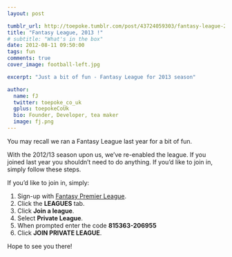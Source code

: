 ```yaml
---
layout: post

tumblr_url: http://toepoke.tumblr.com/post/43724059303/fantasy-league-2013
title: "Fantasy League, 2013 !"
# subtitle: "What's in the box"
date: 2012-08-11 09:50:00
tags: fun
comments: true
cover_image: football-left.jpg

excerpt: "Just a bit of fun - Fantasy League for 2013 season"

author:
  name: fJ
  twitter: toepoke_co_uk
  gplus: toepokeCoUk 
  bio: Founder, Developer, tea maker
  image: fj.png
---
```


You may recall we ran a Fantasy League last year for a bit of fun.

With the 2012/13 season upon us, we’ve re-enabled the league.  If you joined last year you shouldn’t need to do anything.  If you’d like to join in, simply follow these steps.

If you’d like to join in, simply:

1. Sign-up with [Fantasy Premier League](http://fantasy.premierleague.com).
2. Click the **LEAGUES** tab.
3. Click **Join a league**.
4. Select **Private League**.
5. When prompted enter the code **815363-206955**
6. Click **JOIN PRIVATE LEAGUE**.

Hope to see you there!

